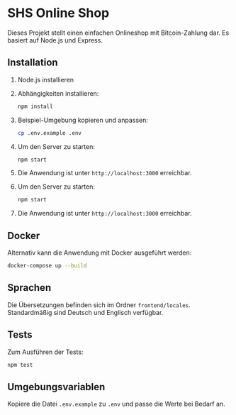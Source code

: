 # SHS Online Shop

Dieses Projekt stellt einen einfachen Onlineshop mit Bitcoin-Zahlung dar. Es basiert auf Node.js und Express.

## Installation

1. Node.js installieren
2. Abhängigkeiten installieren:
   ```bash
   npm install
   ```

3. Beispiel-Umgebung kopieren und anpassen:
   ```bash
   cp .env.example .env
   ```
4. Um den Server zu starten:
   ```bash
   npm start
   ```
5. Die Anwendung ist unter `http://localhost:3000` erreichbar.

3. Um den Server zu starten:
   ```bash
   npm start
   ```
4. Die Anwendung ist unter `http://localhost:3000` erreichbar.


## Docker

Alternativ kann die Anwendung mit Docker ausgeführt werden:

```bash
docker-compose up --build
```

## Sprachen

Die Übersetzungen befinden sich im Ordner `frontend/locales`. Standardmäßig sind Deutsch und Englisch verfügbar.


## Tests

Zum Ausführen der Tests:
```bash
npm test
```

## Umgebungsvariablen

Kopiere die Datei `.env.example` zu `.env` und passe die Werte bei Bedarf an.

